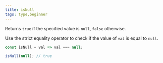 ```yaml
---
title: isNull
tags: type,beginner
---
```


Returns `true` if the specified value is `null`, `false` otherwise.

Use the strict equality operator to check if the value of `val` is equal to `null`.

```js
const isNull = val => val === null;
```

```js
isNull(null); // true
```
